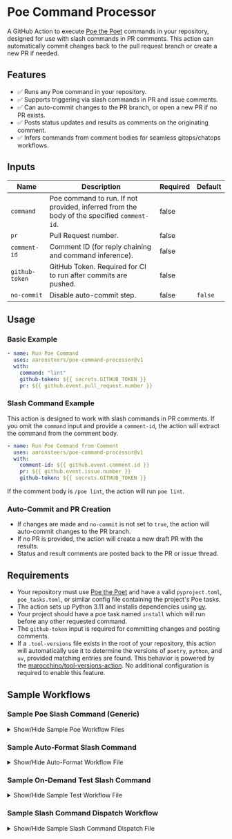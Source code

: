 # Poe Command Processor

A GitHub Action to execute [Poe the Poet](https://github.com/nat-n/poethepoet) commands in your repository, designed for use with slash commands in PR comments. This action can automatically commit changes back to the pull request branch or create a new PR if needed.

## Features

- ✅ Runs any Poe command in your repository.
- ✅ Supports triggering via slash commands in PR and issue comments.
- ✅ Can auto-commit changes to the PR branch, or open a new PR if no PR exists.
- ✅ Posts status updates and results as comments on the originating comment.
- ✅ Infers commands from comment bodies for seamless gitops/chatops workflows.

## Inputs

| Name           | Description                                                                 | Required | Default  |
|----------------|-----------------------------------------------------------------------------|----------|----------|
| `command`      | Poe command to run. If not provided, inferred from the body of the specified `comment-id`. | false    |          |
| `pr`           | Pull Request number.                                                        | false    |          |
| `comment-id`   | Comment ID (for reply chaining and command inference).                      | false    |          |
| `github-token` | GitHub Token. Required for CI to run after commits are pushed.              | false    |          |
| `no-commit`    | Disable auto-commit step.                                                   | false    | `false`  |

## Usage

### Basic Example

```yaml
- name: Run Poe Command
  uses: aaronsteers/poe-command-processor@v1
  with:
    command: "lint"
    github-token: ${{ secrets.GITHUB_TOKEN }}
    pr: ${{ github.event.pull_request.number }}
```

### Slash Command Example

This action is designed to work with slash commands in PR comments. If you omit the `command` input and provide a `comment-id`, the action will extract the command from the comment body.

```yaml
- name: Run Poe Command from Comment
  uses: aaronsteers/poe-command-processor@v1
  with:
    comment-id: ${{ github.event.comment.id }}
    pr: ${{ github.event.issue.number }}
    github-token: ${{ secrets.GITHUB_TOKEN }}
```

If the comment body is `/poe lint`, the action will run `poe lint`.

### Auto-Commit and PR Creation

- If changes are made and `no-commit` is not set to `true`, the action will auto-commit changes to the PR branch.
- If no PR is provided, the action will create a new draft PR with the results.
- Status and result comments are posted back to the PR or issue thread.

## Requirements

- Your repository must use [Poe the Poet](https://github.com/nat-n/poethepoet) and have a valid `pyproject.toml`,  `poe_tasks.toml`, or similar config file containing the project's Poe tasks.
- The action sets up Python 3.11 and installs dependencies using [uv](https://github.com/astral-sh/uv).
- Your project should have a poe task named `install` which will run before any other requested command.
- The `github-token` input is required for committing changes and posting comments.
- If a `.tool-versions` file exists in the root of your repository, this action will automatically use it to determine the versions of `poetry`, `python`, and `uv`, provided matching entries are found. This behavior is powered by the [marocchino/tool-versions-action](https://github.com/marocchino/tool-versions-action). No additional configuration is required to enable this feature.

## Sample Workflows

### Sample Poe Slash Command (Generic)

<details>
<summary>Show/Hide Sample Poe Workflow Files</summary>

```yaml
# .github/workflows/poe-command.yml:
name: On-Demand Poe Task

on:
  workflow_dispatch:
    inputs:
      pr:
        description: "PR Number. If omitted, a new PR will be created."
        type: string
        required: false
      comment-id:
        description: "Comment ID (Optional)"
        type: string
        required: false

permissions:
  contents: write
  pull-requests: write
  issues: write

jobs:
  run-poe-command:
    env:
      SOME_ENV_VAR: ${{ secrets.some_value }}
    runs-on: ubuntu-latest
    steps:
      - name: Run Poe Slash Command Processor
        uses: aaronsteers/poe-command-processor@v1
        with:
          pr: ${{ github.event.inputs.pr }}
          comment-id: ${{ github.event.inputs.comment-id }}
          github-token: ${{ secrets.MY_GH_PAT_TOKEN }}
```

</details>

### Sample Auto-Format Slash Command

<details>
<summary>Show/Hide Auto-Format Workflow File</summary>

```yaml
# .github/workflows/format-command.yml:
name: On-Demand Format Task

on:
  workflow_dispatch:
    inputs:
      pr:
        description: "PR Number. If omitted, a new PR will be created."
        type: string
        required: false
      comment-id:
        description: "Comment ID (Optional)"
        type: string
        required: false

permissions:
  contents: write
  pull-requests: write
  issues: write

jobs:
  run-poe-command:
    env:
      SOME_ENV_VAR: ${{ secrets.some_value }}
    runs-on: ubuntu-latest
    steps:
      - name: Run Poe Slash Command Processor
        uses: aaronsteers/poe-command-processor@v1
        with:
          command: format
          pr: ${{ github.event.inputs.pr }}
          comment-id: ${{ github.event.inputs.comment-id }}
          github-token: ${{ secrets.MY_GH_PAT_TOKEN }}
```

</details>


### Sample On-Demand Test Slash Command

<details>
<summary>Show/Hide Sample Test Workflow File</summary>

```yaml
# .github/workflows/test-command.yml:
name: On-Demand Test Task

on:
  workflow_dispatch:
    inputs:
      pr:
        description: "PR Number. If omitted, a new PR will be created."
        type: string
        required: false
      comment-id:
        description: "Comment ID (Optional)"
        type: string
        required: false

permissions:
  pull-requests: write
  issues: write

jobs:
  run-poe-command:
    env:
      SOME_ENV_VAR: ${{ secrets.some_value }}
    runs-on: ubuntu-latest
    steps:
      - name: Run Poe Slash Command Processor
        uses: aaronsteers/poe-command-processor@v1
        with:
          command: test
          no-commit: "true"  # No changes expected from 'test' task
          pr: ${{ github.event.inputs.pr }}
          comment-id: ${{ github.event.inputs.comment-id }}
          github-token: ${{ secrets.MY_GH_PAT_TOKEN }}
```

</details>


### Sample Slash Command Dispatch Workflow

<details>
<summary>Show/Hide Sample Slash Command Dispatch File</summary>


```yaml
# .github/workflows/slash-command-dispatch.yml:
name: Slash Command Dispatch

on:
  issue_comment:
    types: [created]

jobs:
  slashCommandDispatch:
    # Only allow slash commands on pull request (not on issues)
    runs-on: ubuntu-latest
    steps:
      - name: Slash Command Dispatch
        id: dispatch
        uses: peter-evans/slash-command-dispatch@v4
        with:
          repository: ${{ github.repository }}
          token: ${{ github.token }}
          dispatch-type: workflow
          issue-type: both
          commands: |
            poe
            format
            test
          static-args: |
            comment-id=${{ github.event.comment.id }}
            pr=${{ github.event.issue.pull_request != null && github.event.issue.number || '' }}
          # Only run for users with 'write' permission on the main repository
          permission: write

      - name: Edit comment with error message
        if: steps.dispatch.outputs.error-message
        uses: peter-evans/create-or-update-comment@v4
        with:
          comment-id: ${{ github.event.comment.id }}
          body: |
            > Error: ${{ steps.dispatch.outputs.error-message }}

```

<details>

## License

This project is licensed under the terms of the [MIT License](LICENSE).
